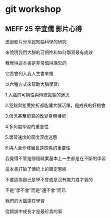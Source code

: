 # git workshop
<!-- h1 -->
## MEFF 25 辛宜儒 影片心得

透過影片分享認知腦科學的研究

來說明我們大腦的可朔性和如何學習最有成效

我覺得這本書是非常值得深思的

它將會列入我人生書單裡

以六種方式來幫助大腦學習:

1.大腦的可朔性與傳統裁製的迷思

2.犯錯與接受挫折都能讓大腦活躍，是成長的好機會

3.信念甚至能真的改變身體機能

4.多角度學習的重要性

5.學習速度的廣度深度迷思

6.與人合作發展長遠關係的重要性

我覺得不管是哪個職業基本上一生都是在不斷的學習

這本書打破了傳統上的固定思維

不要認為自己是學不會或是沒有能力或才智的

不是"學不會"而是"還不會"而已

我們的大腦還在學習

從錯誤中成長才是最珍貴的事